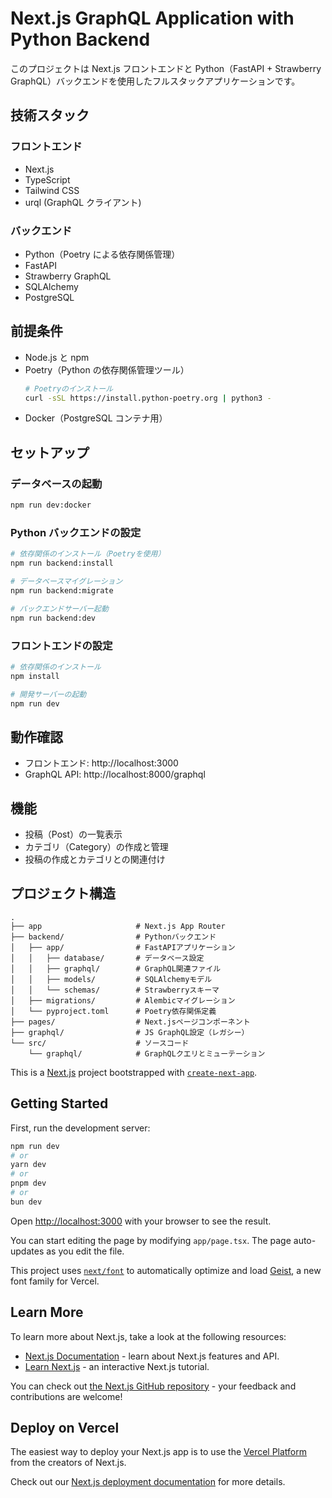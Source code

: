 # Next.js GraphQL Application with Python Backend

このプロジェクトは Next.js フロントエンドと Python（FastAPI + Strawberry GraphQL）バックエンドを使用したフルスタックアプリケーションです。

## 技術スタック

### フロントエンド

- Next.js
- TypeScript
- Tailwind CSS
- urql (GraphQL クライアント)

### バックエンド

- Python（Poetry による依存関係管理）
- FastAPI
- Strawberry GraphQL
- SQLAlchemy
- PostgreSQL

## 前提条件

- Node.js と npm
- Poetry（Python の依存関係管理ツール）
  ```bash
  # Poetryのインストール
  curl -sSL https://install.python-poetry.org | python3 -
  ```
- Docker（PostgreSQL コンテナ用）

## セットアップ

### データベースの起動

```bash
npm run dev:docker
```

### Python バックエンドの設定

```bash
# 依存関係のインストール（Poetryを使用）
npm run backend:install

# データベースマイグレーション
npm run backend:migrate

# バックエンドサーバー起動
npm run backend:dev
```

### フロントエンドの設定

```bash
# 依存関係のインストール
npm install

# 開発サーバーの起動
npm run dev
```

## 動作確認

- フロントエンド: http://localhost:3000
- GraphQL API: http://localhost:8000/graphql

## 機能

- 投稿（Post）の一覧表示
- カテゴリ（Category）の作成と管理
- 投稿の作成とカテゴリとの関連付け

## プロジェクト構造

```
.
├── app                     # Next.js App Router
├── backend/                # Pythonバックエンド
│   ├── app/                # FastAPIアプリケーション
│   │   ├── database/       # データベース設定
│   │   ├── graphql/        # GraphQL関連ファイル
│   │   ├── models/         # SQLAlchemyモデル
│   │   └── schemas/        # Strawberryスキーマ
│   ├── migrations/         # Alembicマイグレーション
│   └── pyproject.toml      # Poetry依存関係定義
├── pages/                  # Next.jsページコンポーネント
├── graphql/                # JS GraphQL設定（レガシー）
└── src/                    # ソースコード
    └── graphql/            # GraphQLクエリとミューテーション
```

This is a [Next.js](https://nextjs.org) project bootstrapped with [`create-next-app`](https://nextjs.org/docs/app/api-reference/cli/create-next-app).

## Getting Started

First, run the development server:

```bash
npm run dev
# or
yarn dev
# or
pnpm dev
# or
bun dev
```

Open [http://localhost:3000](http://localhost:3000) with your browser to see the result.

You can start editing the page by modifying `app/page.tsx`. The page auto-updates as you edit the file.

This project uses [`next/font`](https://nextjs.org/docs/app/building-your-application/optimizing/fonts) to automatically optimize and load [Geist](https://vercel.com/font), a new font family for Vercel.

## Learn More

To learn more about Next.js, take a look at the following resources:

- [Next.js Documentation](https://nextjs.org/docs) - learn about Next.js features and API.
- [Learn Next.js](https://nextjs.org/learn) - an interactive Next.js tutorial.

You can check out [the Next.js GitHub repository](https://github.com/vercel/next.js) - your feedback and contributions are welcome!

## Deploy on Vercel

The easiest way to deploy your Next.js app is to use the [Vercel Platform](https://vercel.com/new?utm_medium=default-template&filter=next.js&utm_source=create-next-app&utm_campaign=create-next-app-readme) from the creators of Next.js.

Check out our [Next.js deployment documentation](https://nextjs.org/docs/app/building-your-application/deploying) for more details.
